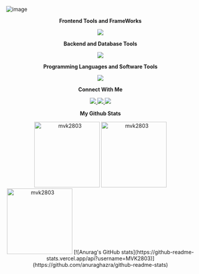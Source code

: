 ![image](https://github.com/MVK2803/MVK/assets/90597530/d9829fa9-be60-4c81-b4f6-1a43d24d21c5)

<div align="center">
    

   <p><strong> Frontend Tools and FrameWorks</strong></strong></p>
</div>


<p align="center"> 
  <a href="https://skillicons.dev">
    <img src="https://skillicons.dev/icons?i=react,redux,html,css,scss,bootstrap,tailwind,figma,ts,electron" />
  </a>
</p>
<div align="center">
    
   <p><strong> Backend and  Database Tools </strong></strong></p>
</div>


<p align="center"> 
  <a href="https://skillicons.dev">
    <img src="https://skillicons.dev/icons?i=express,nodejs,flask,fastapi,mongo,mysql,postman,firebase" />
  </a>
</p>
<div align="center">
    
   <p><strong> Programming Languages and Software Tools </strong></strong></p>
</div>


<p align="center"> 
  <a href="https://skillicons.dev">
    <img src="https://skillicons.dev/icons?i=c,python,java,js,vscode,linux,vercel" />
  </a>
</p>
<div align="center">
    
   <p><strong>Connect With Me </strong></strong></p>
</div>


<p align="center"> 
  <a href="https://linkedin.com/in/mvkariath">
    <img src="https://skillicons.dev/icons?i=linkedin" />
  </a>
 <a href="https://instagram.com/mathew_v_kariath">
    <img src="https://skillicons.dev/icons?i=instagram" />
  </a>
 <a href="https://twitter.com/kariathV">
    <img src="https://skillicons.dev/icons?i=twitter" />
  </a>
</p>
<div align="center">
    
   <p><strong>My Github Stats </strong></strong></p>
</div>
<div align="center">
    <img height="175em" src="https://github-readme-stats.vercel.app/api/top-langs?username=mvk2803&show_icons=true&locale=en&layout=compact&theme=dark" alt="mvk2803" />
    <img height="175em" src="https://github-readme-stats.vercel.app/api?username=mvk2803&show_icons=true&locale=en&theme=dark" alt="mvk2803"/>
    <img height="175em" src="https://github-readme-streak-stats.herokuapp.com/?user=mvk2803&theme=dark" alt="mvk2803"/>
    [![Anurag's GitHub stats](https://github-readme-stats.vercel.app/api?username=MVK2803)](https://github.com/anuraghazra/github-readme-stats)
    
</div>
